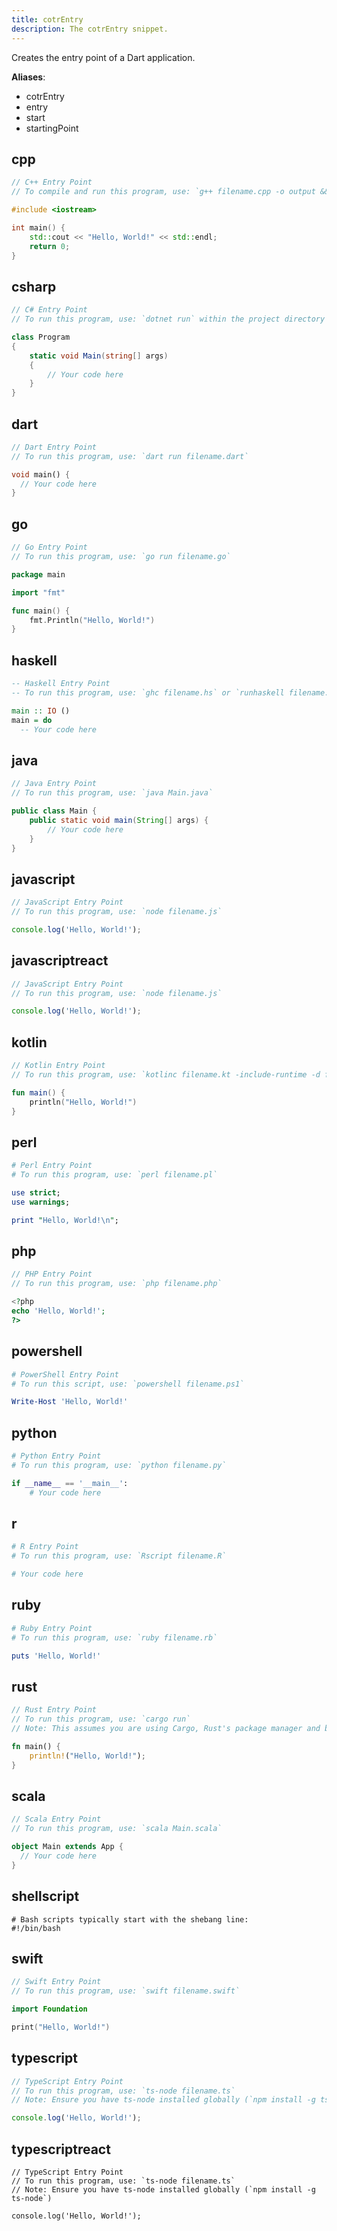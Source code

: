 ```yaml
---
title: cotrEntry
description: The cotrEntry snippet.
---
```


Creates the entry point of a Dart application.

**Aliases**:
- cotrEntry
- entry
- start
- startingPoint

## cpp
```cpp
// C++ Entry Point
// To compile and run this program, use: `g++ filename.cpp -o output && ./output`

#include <iostream>

int main() {
    std::cout << "Hello, World!" << std::endl;
    return 0;
}
```

## csharp
```csharp
// C# Entry Point
// To run this program, use: `dotnet run` within the project directory

class Program
{
    static void Main(string[] args)
    {
        // Your code here
    }
}
```

## dart
```dart
// Dart Entry Point
// To run this program, use: `dart run filename.dart`

void main() {
  // Your code here
}
```

## go
```go
// Go Entry Point
// To run this program, use: `go run filename.go`

package main

import "fmt"

func main() {
    fmt.Println("Hello, World!")
}
```

## haskell
```haskell
-- Haskell Entry Point
-- To run this program, use: `ghc filename.hs` or `runhaskell filename.hs`

main :: IO ()
main = do
  -- Your code here

```

## java
```java
// Java Entry Point
// To run this program, use: `java Main.java`

public class Main {
    public static void main(String[] args) {
        // Your code here
    }
}
```

## javascript
```javascript
// JavaScript Entry Point
// To run this program, use: `node filename.js`

console.log('Hello, World!');
```

## javascriptreact
```javascriptreact
// JavaScript Entry Point
// To run this program, use: `node filename.js`

console.log('Hello, World!');
```

## kotlin
```kotlin
// Kotlin Entry Point
// To run this program, use: `kotlinc filename.kt -include-runtime -d filename.jar && java -jar filename.jar`

fun main() {
    println("Hello, World!")
}
```

## perl
```perl
# Perl Entry Point
# To run this program, use: `perl filename.pl`

use strict;
use warnings;

print "Hello, World!\n";
```

## php
```php
// PHP Entry Point
// To run this program, use: `php filename.php`

<?php
echo 'Hello, World!';
?>
```

## powershell
```powershell
# PowerShell Entry Point
# To run this script, use: `powershell filename.ps1`

Write-Host 'Hello, World!'
```

## python
```python
# Python Entry Point
# To run this program, use: `python filename.py`

if __name__ == '__main__':
    # Your code here

```

## r
```r
# R Entry Point
# To run this program, use: `Rscript filename.R`

# Your code here
```

## ruby
```ruby
# Ruby Entry Point
# To run this program, use: `ruby filename.rb`

puts 'Hello, World!'
```

## rust
```rust
// Rust Entry Point
// To run this program, use: `cargo run`
// Note: This assumes you are using Cargo, Rust's package manager and build tool.

fn main() {
    println!("Hello, World!");
}
```

## scala
```scala
// Scala Entry Point
// To run this program, use: `scala Main.scala`

object Main extends App {
  // Your code here
}
```

## shellscript
```shellscript
# Bash scripts typically start with the shebang line:
#!/bin/bash
```

## swift
```swift
// Swift Entry Point
// To run this program, use: `swift filename.swift`

import Foundation

print("Hello, World!")
```

## typescript
```typescript
// TypeScript Entry Point
// To run this program, use: `ts-node filename.ts`
// Note: Ensure you have ts-node installed globally (`npm install -g ts-node`)

console.log('Hello, World!');
```

## typescriptreact
```typescriptreact
// TypeScript Entry Point
// To run this program, use: `ts-node filename.ts`
// Note: Ensure you have ts-node installed globally (`npm install -g ts-node`)

console.log('Hello, World!');
```

